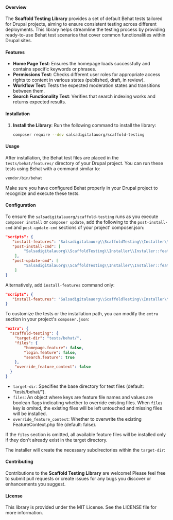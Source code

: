 #### Overview

The **Scaffold Testing Library** provides a set of default Behat tests tailored for Drupal projects, aiming to ensure consistent testing across different deployments. This library helps streamline the testing process by providing ready-to-use Behat test scenarios that cover common functionalities within Drupal sites.

#### Features

- **Home Page Test**: Ensures the homepage loads successfully and contains specific keywords or phrases.
- **Permissions Test**: Checks different user roles for appropriate access rights to content in various states (published, draft, in review).
- **Workflow Test**: Tests the expected moderation states and transitions between them.
- **Search Functionality Test**: Verifies that search indexing works and returns expected results.

#### Installation

1. **Install the Library**: Run the following command to install the library:

    ```bash
    composer require --dev salsadigitalauorg/scaffold-testing
    ```

#### Usage

After installation, the Behat test files are placed in the `tests/behat/features/` directory of your Drupal project. You can run these tests using Behat with a command similar to:

```bash
vendor/bin/behat
```

Make sure you have configured Behat properly in your Drupal project to recognize and execute these tests.

#### Configuration

To ensure the `salsadigitalauorg/scaffold-testing` runs as you execute `composer install` or `composer update`, 
add the following to the `post-install-cmd` and `post-update-cmd` sections of your project' composer.json:

```json
"scripts": {
   "install-features": "Salsadigitalauorg\\ScaffoldTesting\\Installer\\Installer::features",
   "post-install-cmd": [
        "Salsadigitalauorg\\ScaffoldTesting\\Installer\\Installer::features"
    ],
   "post-update-cmd": [
        "Salsadigitalauorg\\ScaffoldTesting\\Installer\\Installer::features"
    ]
}
```

Alternatively, add `install-features` command only:

```json
"scripts": {
   "install-features": "Salsadigitalauorg\\ScaffoldTesting\\Installer\\Installer::features",
}
```

To customize the tests or the installation path, you can modify the `extra` section in your project's `composer.json`:

```json
"extra": {
  "scaffold-testing": {
    "target-dir": "tests/behat/",
    "files": {
        "homepage.feature": false,
        "login.feature": false,
        "search.feature": true
    },
    "override_feature_context": false
  }
}
```

- `target-dir`: Specifies the base directory for test files (default: "tests/behat/").
- `files`: An object where keys are feature file names and values are boolean flags indicating whether to override existing files. When `files` key is omited, the existing files will be left untouched and missing files will be installed.
- `override_feature_context`: Whether to overwrite the existing FeatureContext.php file (default: false).

If the `files` section is omitted, all available feature files will be installed only if they don't already exist in the target directory.

The installer will create the necessary subdirectories within the `target-dir`:

#### Contributing

Contributions to the **Scaffold Testing Library** are welcome! Please feel free to submit pull requests or create issues for any bugs you discover or enhancements you suggest.

#### License

This library is provided under the MIT License. See the LICENSE file for more information.
